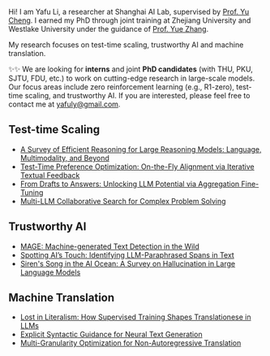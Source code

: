 Hi! I am Yafu Li, a researcher at Shanghai AI Lab, supervised by [Prof. Yu Cheng](https://ych133.github.io/). I earned my PhD through joint training at Zhejiang University and Westlake University under the guidance of [Prof. Yue Zhang](https://frcchang.github.io/). 

My research focuses on test-time scaling, trustworthy AI and machine translation.

:sparkles::sparkles: We are looking for **interns** and joint **PhD candidates** (with THU, PKU, SJTU, FDU, etc.) to work on cutting-edge research in large-scale models. Our focus areas include zero reinforcement learning (e.g., R1-zero), test-time scaling, and trustworthy AI. If you are interested, please feel free to contact me at yafuly@gmail.com.

 ## Test-time Scaling

- [A Survey of Efficient Reasoning for Large Reasoning Models: Language, Multimodality, and Beyond](https://arxiv.org/abs/2503.21614)
- [Test-Time Preference Optimization: On-the-Fly Alignment via Iterative Textual Feedback](https://arxiv.org/abs/2501.12895)
- [From Drafts to Answers: Unlocking LLM Potential via Aggregation Fine-Tuning](https://arxiv.org/abs/2501.11877)
- [Multi-LLM Collaborative Search for Complex Problem Solving](https://arxiv.org/abs/2502.18873)

## Trustworthy AI

- [MAGE: Machine-generated Text Detection in the Wild](https://aclanthology.org/2024.acl-long.3/#)
- [Spotting AI’s Touch: Identifying LLM-Paraphrased Spans in Text](https://aclanthology.org/2024.findings-acl.423/)
- [Siren's Song in the AI Ocean: A Survey on Hallucination in Large Language Models](https://arxiv.org/abs/2309.01219)

## Machine Translation

- [Lost in Literalism: How Supervised Training Shapes Translationese in LLMs](https://arxiv.org/abs/2503.04369)
- [Explicit Syntactic Guidance for Neural Text Generation](https://aclanthology.org/2023.acl-long.788/)
- [Multi-Granularity Optimization for Non-Autoregressive Translation](https://aclanthology.org/2022.emnlp-main.339/)
